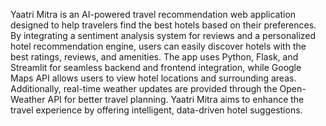 Yaatri Mitra is an AI-powered travel recommendation web application designed to help travelers find the best hotels based on their preferences. By integrating a sentiment analysis system for reviews and a personalized hotel recommendation engine, users can easily discover hotels with the best ratings, reviews, and amenities. The app uses Python, Flask, and Streamlit for seamless backend and frontend integration, while Google Maps API allows users to view hotel locations and surrounding areas. Additionally, real-time weather updates are provided through the Open-Weather API for better travel planning. Yaatri Mitra aims to enhance the travel experience by offering intelligent, data-driven hotel suggestions.
